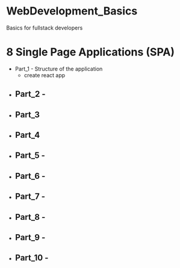 # WebDevelopment_Basics

 Basics for fullstack developers






 # 8 Single Page Applications (SPA)
  * Part_1 - Structure of the application
    - create react app
  * Part_2 - 
    - 
  * Part_3
    - 
  * Part_4
    - 
  * Part_5 - 
    - 
  * Part_6 - 
    - 
  * Part_7 - 
    - 
  * Part_8 - 
    - 
  * Part_9 - 
    - 
  * Part_10 - 
    -  

